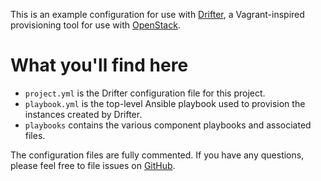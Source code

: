 This is an example configuration for use with [Drifter][], a
Vagrant-inspired provisioning tool for use with [OpenStack][].

[drifter]: https://github.com/larsks/drifter
[openstack]: http://www.openstack.org/

# What you'll find here

- `project.yml` is the Drifter configuration file for this project.
- `playbook.yml` is the top-level Ansible playbook used to provision
  the instances created by Drifter.
- `playbooks` contains the various component playbooks and
  associated files.

The configuration files are fully commented.  If you have any
questions, please feel free to file issues on [GitHub][].

[github]: https://github.com/larsks/drifter-example

